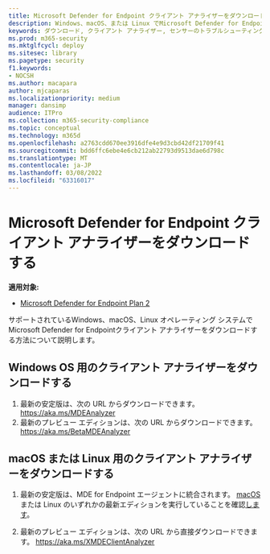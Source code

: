 ```yaml
---
title: Microsoft Defender for Endpoint クライアント アナライザーをダウンロードする
description: Windows、macOS、または Linux でMicrosoft Defender for Endpointクライアント アナライザーをダウンロードする方法について説明します。
keywords: ダウンロード, クライアント アナライザー, センサーのトラブルシューティング, アナライザー, mdeanalyzer
ms.prod: m365-security
ms.mktglfcycl: deploy
ms.sitesec: library
ms.pagetype: security
f1.keywords:
- NOCSH
ms.author: macapara
author: mjcaparas
ms.localizationpriority: medium
manager: dansimp
audience: ITPro
ms.collection: m365-security-compliance
ms.topic: conceptual
ms.technology: m365d
ms.openlocfilehash: a2763cdd670ee3916dfe4e9d3cbd42df21709f41
ms.sourcegitcommit: bdd6ffc6ebe4e6cb212ab22793d9513dae6d798c
ms.translationtype: MT
ms.contentlocale: ja-JP
ms.lasthandoff: 03/08/2022
ms.locfileid: "63316017"
---
```

# <a name="download-the-microsoft-defender-for-endpoint-client-analyzer"></a>Microsoft Defender for Endpoint クライアント アナライザーをダウンロードする

**適用対象:**
- [Microsoft Defender for Endpoint Plan 2](https://go.microsoft.com/fwlink/p/?linkid=2154037)

サポートされているWindows、macOS、Linux オペレーティング システムでMicrosoft Defender for Endpointクライアント アナライザーをダウンロードする方法について説明します。

## <a name="download-client-analyzer-for-windows-os"></a>Windows OS 用のクライアント アナライザーをダウンロードする

1. 最新の安定版は、次の URL からダウンロードできます。 <https://aka.ms/MDEAnalyzer>
2. 最新のプレビュー エディションは、次の URL からダウンロードできます。 <https://aka.ms/BetaMDEAnalyzer>

## <a name="download-client-analyzer-for-macos-or-linux"></a>macOS または Linux 用のクライアント アナライザーをダウンロードする

1. 最新の安定版は、MDE for Endpoint エージェントに統合されます。 [macOS](mac-whatsnew.md) または Linux のいずれかの最新エディションを実行していることを確認[します](linux-whatsnew.md)。

2. 最新のプレビュー エディションは、次の URL から直接ダウンロードできます。 <https://aka.ms/XMDEClientAnalyzer>

